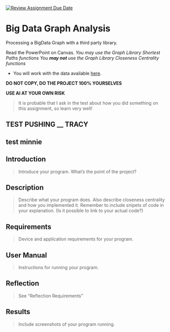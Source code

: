 [![Review Assignment Due Date](https://classroom.github.com/assets/deadline-readme-button-22041afd0340ce965d47ae6ef1cefeee28c7c493a6346c4f15d667ab976d596c.svg)](https://classroom.github.com/a/cVT3xsDh)
# Big Data Graph Analysis
Processing a BigData Graph with a third party library.

Read the PowerPoint on Canvas.
*You may use the Graph Library Shortest Paths functions*
*You **may not** use the Graph Library Closeness Centrality functions*
* You will work with the data available [here](https://www.kaggle.com/datasets/pappukrjha/google-web-graph/code).

**DO NOT COPY, DO THE PROJECT 100% YOURSELVES**

**USE AI AT YOUR OWN RISK**
> It is probable that I ask in the test about how you did something on this assignment, so learn very well!

## TEST PUSHING __ TRACY

## test minnie

## Introduction	
> Introduce your program. What’s the point of the project?
## Description
> Describe what your program does. Also describe closeness centrality and how you implemented it. Remember to include snipets of code in your explanation. (Is it possible to link to your actual code?)
## Requirements	
> Device and application requirements for your program.
## User Manual
> Instructions for running your program.
## Reflection
> See “Reflection Requirements”
## Results
> Include screenshots of your program running.


